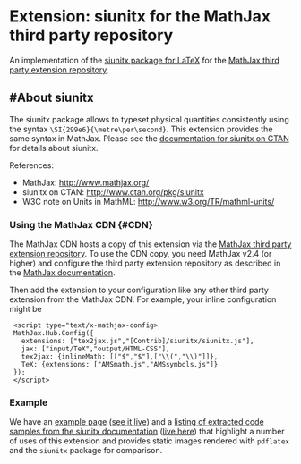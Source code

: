 # Extension: siunitx for the MathJax third party repository

An implementation of the [siunitx package for LaTeX](http://www.ctan.org/pkg/siunitx) for the [MathJax third party extension repository](https://github.com/mathjax/MathJax-third-party-extensions).

## #About siunitx

The siunitx package allows to typeset physical quantities consistently using the syntax `\SI{299e6}{\metre\per\second}`. This extension provides the same syntax in MathJax. Please see the [documentation for siunitx on CTAN](http://www.ctan.org/pkg/siunitx) for details about siunitx.

References:

- MathJax: http://www.mathjax.org/
- siunitx on CTAN: http://www.ctan.org/pkg/siunitx
- W3C note on Units in MathML: http://www.w3.org/TR/mathml-units/

### Using the MathJax CDN {#CDN}

The MathJax CDN hosts a copy of this extension via the [MathJax third party extension repository](https://github.com/mathjax/MathJax-third-party-extensions). To use the CDN copy, you need MathJax v2.4 (or higher) and configure the third party extension repository as described in the [MathJax documentation](http://docs.mathjax.org/). 

Then add the extension to your configuration like any other third party extension from the MathJax CDN. For example, your inline configuration might be

     <script type="text/x-mathjax-config>
     MathJax.Hub.Config({
       extensions: ["tex2jax.js","[Contrib]/siunitx/siunitx.js"],
       jax: ["input/TeX","output/HTML-CSS"],
       tex2jax: {inlineMath: [["$","$"],["\\(","\\)"]]},
       TeX: {extensions: ["AMSmath.js","AMSsymbols.js"]}
     });
     </script>

### Example

We have an [example page](https://github.com/burnpanck/MathJax-third-party-extensions/blob/add-siunitx-tex-extension/siunitx/sample-siunitx.html)
([see it live](http://rawgit.com/burnpanck/MathJax-third-party-extensions/add-siunitx-tex-extension/siunitx/sample-siunitx.html))
and a [listing of extracted code samples from the siunitx documentation](https://github.com/burnpanck/MathJax-third-party-extensions/blob/add-siunitx-tex-extension/siunitx/test/siunitx.dtx.html)
([live here](http://rawgit.com/burnpanck/MathJax-third-party-extensions/add-siunitx-tex-extension/siunitx/test/siunitx.dtx.html))
that highlight a number of uses of this extension and provides static images rendered with `pdflatex`
and the `siunitx` package for comparison.